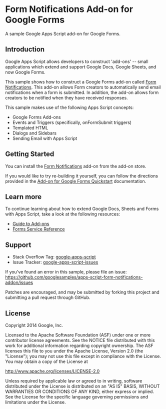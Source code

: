 Form Notifications Add-on for Google Forms
==========================================

A sample Google Apps Script add-on for Google Forms.

Introduction
------------

Google Apps Script allows developers to construct 'add-ons' -- small
applications which extend and support Google Docs, Google Sheets,
and now Google Forms.

This sample shows how to construct a Google Forms add-on called
[Form Notifications](https://chrome.google.com/webstore/detail/form-notifications/bbpdeojefjfhaelgljjcadpcckdfcdod).
This add-on allows Form creators to automatically
send email notifications when a form is submitted. In addition, the
add-on allows form creators to be notified when they have received
responses.

This sample makes use of the following Apps Script concepts:

* Google Forms Add-ons
* Events and Triggers (specifically, onFormSubmit triggers)
* Templated HTML
* Dialogs and Sidebars
* Sending Email with Apps Script



Getting Started
---------------

You can install the [Form Notifications](https://chrome.google.com/webstore/detail/form-notifications/bbpdeojefjfhaelgljjcadpcckdfcdod) add-on from the add-on
store.

If you would like to try re-building it yourself, you can follow the
directions provided in the [Add-on for Google Forms Quickstart](https://developers.google.com/apps-script/quickstart/forms-addon) documentation.



Learn more
----------

To continue learning about how to extend Google Docs, Sheets and Forms
with Apps Script, take a look at the following resources:

* [Guide to Add-ons](https://developers.google.com/apps-script/add-ons/)
* [Forms Service Reference](https://developers.google.com/apps-script/reference/forms)



Support
-------

- Stack Overflow Tag: [google-apps-script](http://stackoverflow.com/questions/tagged/google-apps-script)
- Issue Tracker: [google-apps-script-issues](https://code.google.com/p/google-apps-script-issues/issues/list)

If you've found an error in this sample, please file an issue:
https://github.com/googlesamples/apps-script-form-notifications-addon/issues

Patches are encouraged, and may be submitted by forking this project and
submitting a pull request through GitHub.

License
-------

Copyright 2014 Google, Inc.

Licensed to the Apache Software Foundation (ASF) under one
or more contributor license agreements.  See the NOTICE file
distributed with this work for additional information
regarding copyright ownership.  The ASF licenses this file
to you under the Apache License, Version 2.0 (the
"License"); you may not use this file except in compliance
with the License.  You may obtain a copy of the License at

  http://www.apache.org/licenses/LICENSE-2.0

Unless required by applicable law or agreed to in writing,
software distributed under the License is distributed on an
"AS IS" BASIS, WITHOUT WARRANTIES OR CONDITIONS OF ANY
KIND, either express or implied.  See the License for the
specific language governing permissions and limitations
under the License.